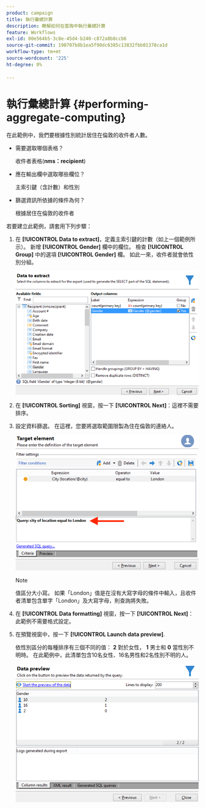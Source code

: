 ```yaml
---
product: campaign
title: 執行彙總計算
description: 瞭解如何在查詢中執行彙總計算
feature: Workflows
exl-id: 00e564b5-3c8e-45d4-b240-c872a8b8ccb6
source-git-commit: 190707b8b1ea5f90dc6385c13832fbb01378ca1d
workflow-type: tm+mt
source-wordcount: '225'
ht-degree: 0%

---
```


# 執行彙總計算 {#performing-aggregate-computing}

在此範例中，我們要根據性別統計居住在倫敦的收件者人數。

* 需要選取哪個表格？

   收件者表格(**nms：recipient**)

* 應在輸出欄中選取哪些欄位？

   主索引鍵（含計數）和性別

* 篩選資訊所依據的條件為何？

   根據居住在倫敦的收件者

若要建立此範例，請套用下列步驟：

1. 在 **[!UICONTROL Data to extract]**，定義主索引鍵的計數（如上一個範例所示）。 新增 **[!UICONTROL Gender]** 欄中的欄位。 檢查 **[!UICONTROL Group]** 中的選項 **[!UICONTROL Gender]** 欄。 如此一來，收件者就會依性別分組。

   ![](assets/query_editor_nveau_27.png)

1. 在 **[!UICONTROL Sorting]** 視窗，按一下 **[!UICONTROL Next]**：這裡不需要排序。
1. 設定資料篩選。 在這裡，您要將選取範圍限製為住在倫敦的連絡人。

   ![](assets/query_editor_22.png)

   >[!NOTE]
   >
   >值區分大小寫。 如果「London」值是在沒有大寫字母的條件中輸入，且收件者清單包含單字「London」及大寫字母，則查詢將失敗。

1. 在 **[!UICONTROL Data formatting]** 視窗，按一下 **[!UICONTROL Next]**：此範例不需要格式設定。
1. 在預覽視窗中，按一下 **[!UICONTROL Launch data preview]**.

   依性別區分的每種排序有三個不同的值： **2** 對於女性， **1** 男士和 **0** 當性別不明時。 在此範例中，此清單包含10名女性、16名男性和2名性別不明的人。

   ![](assets/query_editor_agregat_04.png)
